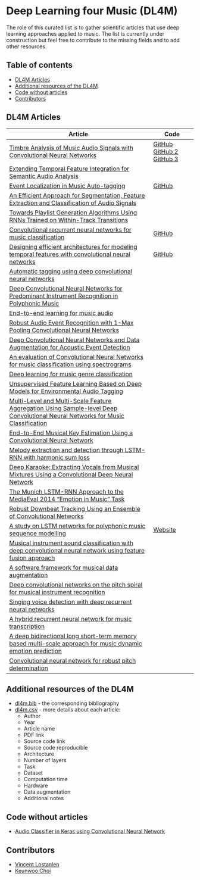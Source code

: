 # Deep Learning four Music (DL4M)
The role of this curated list is to gather scientific articles that use deep learning approaches applied to music.
The list is currently under construction but feel free to contribute to the missing fields and to add other resources.

## Table of contents
- [DL4M Articles](dl4m-articles)
- [Additional resources of the DL4M](additional-resources-of-the-dl4m)
- [Code without articles](code-without-articles)
- [Contributors](contributors)

## DL4M Articles 
| Article | Code |
|---------------------|-------------------------|
| [Timbre Analysis of Music Audio Signals with Convolutional Neural Networks](https://arxiv.org/pdf/1703.06697.pdf) | [GitHub](https://github.com/jordipons/EUSIPCO2017) [GitHub 2](https://github.com/ronggong/EUSIPCO2017) [GitHub 3](https://github.com/Veleslavia/EUSIPCO2017) |
| [Extending Temporal Feature Integration for Semantic Audio Analysis](http://www.aes.org/e-lib/browse.cfm?elib=18682) | |
| [Event Localization in Music Auto-tagging](http://mac.citi.sinica.edu.tw/~yang/pub/liu16mm.pdf) | [GitHub](https://github.com/ciaua/clip2frame) |
| [An Efficient Approach for Segmentation, Feature Extraction and Classification of Audio Signals](http://file.scirp.org/pdf/CS_2016042615054817.pdf) | |
| [Towards Playlist Generation Algorithms Using RNNs Trained on Within-Track Transitions](https://arxiv.org/pdf/1606.02096.pdf) | |
| [Convolutional recurrent neural networks for music classification](http://ieeexplore.ieee.org/abstract/document/7952585/) | [GitHub](https://github.com/keunwoochoi/icassp_2017) |
| [Designing efficient architectures for modeling temporal features with convolutional neural networks](http://ieeexplore.ieee.org/document/7952601/) | [GitHub](https://github.com/jordipons/ICASSP2017) |
| [Automatic tagging using deep convolutional neural networks](https://arxiv.org/pdf/1606.00298.pdf) | |
| [Deep Convolutional Neural Networks for Predominant Instrument Recognition in Polyphonic Music](http://dl.acm.org/citation.cfm?id=3068697) | |
| [End-to-end learning for music audio](http://ieeexplore.ieee.org/abstract/document/6854950/) | |
| [Robust Audio Event Recognition with 1-Max Pooling Convolutional Neural Networks](https://arxiv.org/pdf/1604.06338.pdf) | |
| [Deep Convolutional Neural Networks and Data Augmentation for Acoustic Event Detection](https://arxiv.org/pdf/1604.07160.pdf) | |
| [An evaluation of Convolutional Neural Networks for music classification using spectrograms](http://www.inf.ufpr.br/lesoliveira/download/ASOC2017.pdf) | |
| [Deep learning for music genre classification](https://courses.engr.illinois.edu/ece544na/fa2014/Tao_Feng.pdf) | |
| [Unsupervised Feature Learning Based on Deep Models for Environmental Audio Tagging](https://arxiv.org/pdf/1607.03681.pdf) | |
| [Multi-Level and Multi-Scale Feature Aggregation Using Sample-level Deep Convolutional Neural Networks for Music Classification](https://arxiv.org/pdf/1706.06810.pdf) | |
| [End-to-End Musical Key Estimation Using a Convolutional Neural Network](https://arxiv.org/pdf/1706.02921.pdf) | |
| [Melody extraction and detection through LSTM-RNN with harmonic sum loss](http://ieeexplore.ieee.org/abstract/document/7952660/) | |
| [Deep Karaoke: Extracting Vocals from Musical Mixtures Using a Convolutional Deep Neural Network](https://arxiv.org/ftp/arxiv/papers/1504/1504.04658.pdf) | |
| [The Munich LSTM-RNN Approach to the MediaEval 2014 “Emotion in Music” Task](https://pdfs.semanticscholar.org/8a24/c5131d5a28165f719697028c34b00e6d3f60.pdf) | |
| [Robust Downbeat Tracking Using an Ensemble of Convolutional Networks](http://ieeexplore.ieee.org/abstract/document/7728057/) | |
| [A study on LSTM networks for polyphonic music sequence modelling](https://qmro.qmul.ac.uk/xmlui/handle/123456789/24946) | [Website](http://www.eecs.qmul.ac.uk/~ay304/code/ismir17) |
| [Musical instrument sound classification with deep convolutional neural network using feature fusion approach](https://arxiv.org/ftp/arxiv/papers/1512/1512.07370.pdf) | |
| [A software framework for musical data augmentation](https://bmcfee.github.io/papers/ismir2015_augmentation.pdf) | |
| [Deep convolutional networks on the pitch spiral for musical instrument recognition](https://github.com/lostanlen/ismir2016/blob/master/paper/lostanlen_ismir2016.pdf) | |
| [Singing voice detection with deep recurrent neural networks](https://hal-imt.archives-ouvertes.fr/hal-01110035/document) | |
| [A hybrid recurrent neural network for music transcription](https://arxiv.org/pdf/1411.1623.pdf) | |
| [A deep bidirectional long short-term memory based multi-scale approach for music dynamic emotion prediction](http://ieeexplore.ieee.org/document/7471734/) | |
| [Convolutional neural network for robust pitch determination](http://www.mirlab.org/conference_papers/International_Conference/ICASSP%202016/pdfs/0000579.pdf) | |

## Additional resources of the DL4M
- [dl4m.bib](dl4m.bib) - the corresponding bibliography
- [dl4m.csv](dl4m.csv) - more details about each article:
	- Author
	- Year
	- Article name
	- PDF link
	- Source code link
	- Source code reproducible
	- Architecture
	- Number of layers
	- Task
	- Dataset
	- Computation time
	- Hardware
	- Data augmentation
	- Additional notes

## Code without articles
- [Audio Classifier in Keras using Convolutional Neural Network](https://github.com/drscotthawley/audio-classifier-keras-cnn)

## Contributors
- [Vincent Lostanlen](https://github.com/lostanlen)
- [Keunwoo Choi](https://github.com/keunwoochoi)
